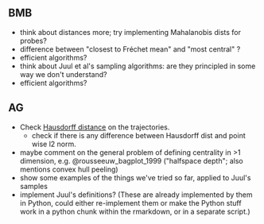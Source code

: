 
## BMB

- think about distances more; try implementing Mahalanobis dists for probes?
- difference between "closest to Fréchet mean" and "most central" ?
- efficient algorithms?
- think about Juul et al's sampling algorithms: are they principled in some way we don't understand?
- efficient algorithms?

## AG

- Check [Hausdorff distance](http://cgm.cs.mcgill.ca/~athens/cs507/Projects/2002/StephanePelletier/) on the trajectories. 
  - check if there is any difference between Hausdorff dist and point wise l2 norm.  
- maybe comment on the general problem of defining centrality in >1 dimension, e.g. @rousseeuw_bagplot_1999 ("halfspace depth"; also mentions convex hull peeling)
- show some examples of the things we've tried so far, applied to Juul's samples
- implement Juul's definitions? (These are already implemented by them in Python, could either re-implement them or make the Python stuff work in a python chunk within the rmarkdown, or in a separate script.)

